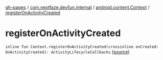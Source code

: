[gh-pages](../../index.md) / [com.nextfaze.devfun.internal](../index.md) / [android.content.Context](index.md) / [registerOnActivityCreated](.)

# registerOnActivityCreated

`inline fun Context.registerOnActivityCreated(crossinline onCreated: OnActivityCreated): ActivityLifecycleCallbacks` [(source)](https://github.com/NextFaze/dev-fun/tree/master/devfun/src/main/java/com/nextfaze/devfun/internal/ActivityTracking.kt#L35)